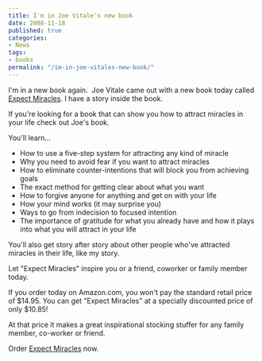 ```yaml
---
title: I'm in Joe Vitale's new book
date: 2008-11-18
published: true
categories:
- News
tags:
- books
permalink: "/im-in-joe-vitales-new-book/"
---
```

I'm in a new book again.  Joe Vitale came out with a new book today called [Expect Miracles](http://www.amazon.com/Expect-Miracles-Joe-Vitale/dp/1897404069/ref=sr_1_3?ie=UTF8&amp;s=books&amp;qid=1226944584&amp;sr=1-3). I have a story inside the book.

If you're looking for a book that can show you how to attract miracles in your life check out Joe's book.

You'll learn...
-  How to use a five-step system for attracting any kind of miracle
-  Why you need to avoid fear if you want to attract miracles
-  How to eliminate counter-intentions that will block you from achieving goals
-  The exact method for getting clear about what you want
-  How to forgive anyone for anything and get on with your life
-  How your mind works (it may surprise you)
-  Ways to go from indecision to focused intention
-  The importance of gratitude for what you already have and how it plays into what you will attract in your life

You'll also get story after story about other people who've attracted miracles in their life, like my story.

Let "Expect Miracles" inspire you or a friend, coworker or family member today.

If you order today on Amazon.com, you won't pay the standard retail price of $14.95. You can get "Expect Miracles" at a specially discounted price of only $10.85!

At that price it makes a great inspirational stocking stuffer for any family member, co-worker or friend.

Order [Expect Miracles](http://www.amazon.com/Expect-Miracles-Joe-Vitale/dp/1897404069/ref=sr_1_3?ie=UTF8&amp;s=books&amp;qid=1226944584&amp;sr=1-3) now.
